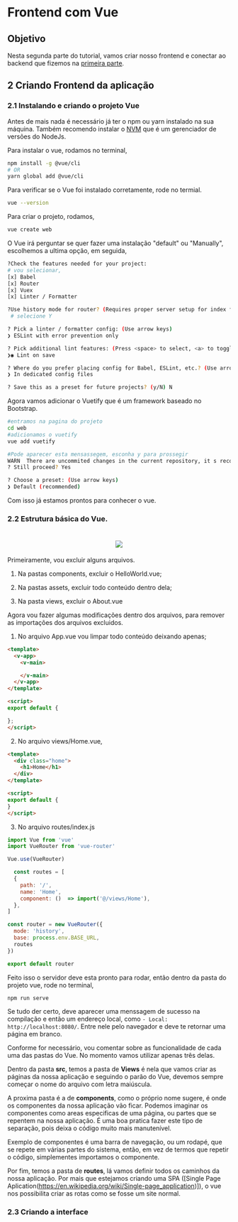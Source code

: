 # Frontend com Vue

## Objetivo 

Nesta segunda parte do tutorial, vamos criar nosso frontend e conectar ao backend que fizemos na [primeira parte](https://github.com/ArielKollross/ProgrammingArticles/blob/master/NodeVueTutorial/tutorial/BackendPart1.md).

## 2 Criando Frontend da aplicação

### 2.1 Instalando e criando o projeto Vue

Antes de mais nada é necessário já ter o npm ou yarn instalado na sua máquina. Também recomendo instalar o [NVM](https://github.com/nvm-sh/nvm) que é um gerenciador de versões do NodeJs. 

Para instalar o vue, rodamos no terminal,
```sh
npm install -g @vue/cli
# OR
yarn global add @vue/cli
```
Para verificar se o Vue foi instalado corretamente, rode no termial.
```sh
vue --version
```
Para criar o projeto, rodamos,
```sh
vue create web
```
O Vue irá perguntar se quer fazer uma instalação "default" ou "Manually", escolhemos a ultima opção, em seguida,
```sh
?Check the features needed for your project:
# vou selecionar,
[x] Babel
[x] Router
[x] Vuex
[x] Linter / Formatter

?Use history mode for router? (Requires proper server setup for index fallback in production) (Y/n)
 # selecione Y

? Pick a linter / formatter config: (Use arrow keys)
❯ ESLint with error prevention only

? Pick additional lint features: (Press <space> to select, <a> to toggle all, <i> to invert selection)
❯◉ Lint on save

? Where do you prefer placing config for Babel, ESLint, etc.? (Use arrow keys)
❯ In dedicated config files

? Save this as a preset for future projects? (y/N) N
```
Agora vamos adicionar o Vuetify que é um framework baseado no Bootstrap.
```sh
#entramos na pagina do projeto
cd web
#adicionamos o vuetify
vue add vuetify

#Pode aparecer esta mensassegem, esconha y para prossegir
WARN  There are uncommited changes in the current repository, it s recommended to commit or stash them first.
? Still proceed? Yes

? Choose a preset: (Use arrow keys)
❯ Default (recommended)
```
Com isso já estamos prontos para conhecer o vue.

### 2.2 Estrutura básica do Vue.

<h1 align="center">
<img src="https://github.com/ArielKollross/ProgrammingArticles/blob/master/NodeVueTutorial/tutorial/assets/vue.png width="250px" />
</h1>

Primeiramente, vou excluir alguns arquivos.

1. Na pastas components, excluir o HelloWorld.vue;

2. Na pastas assets, excluir todo conteúdo dentro dela;

3. Na pasta views, excluir o About.vue

Agora vou fazer algumas modificações dentro dos arquivos, para remover as importações dos arquivos excluidos.


1. No arquivo App.vue vou limpar todo conteúdo deixando apenas;
```html
<template>
  <v-app>
    <v-main>

    </v-main>
  </v-app>
</template>

<script>
export default {

};
</script>

```

2. No arquivo views/Home.vue,
```html
<template>
  <div class="home">
    <h1>Home</h1>
  </div>
</template>

<script>
export default {
}
</script>
```

3. No arquivo routes/index.js 
```js
import Vue from 'vue'
import VueRouter from 'vue-router'

Vue.use(VueRouter)

  const routes = [
  {
    path: '/',
    name: 'Home',
    component: ()  => import('@/views/Home'),
  },
]

const router = new VueRouter({
  mode: 'history',
  base: process.env.BASE_URL,
  routes
})

export default router
```

Feito isso o servidor deve esta pronto para rodar, então dentro da pasta do projeto vue, rode no terminal,
```sh
npm run serve
```
Se tudo der certo, deve aparecer uma menssagem de sucesso na compilação e então um endereço local, como ` - Local: http://localhost:8080/ `. Entre nele pelo navegador e deve te retornar uma página em branco.

Conforme for necessário, vou comentar sobre as funcionalidade de cada uma das pastas do Vue. No momento vamos utilizar apenas três delas.

Dentro da pasta **src**, temos a pasta de **Views** é nela que vamos criar as páginas da nossa aplicação e seguindo o parão do Vue, devemos sempre começar o nome do arquivo com letra maiúscula.

A proxima pasta é a de **components**, como o próprio nome sugere, é onde os componentes da nossa aplicação vão ficar. Podemos imaginar os componentes como areas especificas de uma página, ou partes que se repentem na nossa aplicação. É uma boa pratica fazer este tipo de separação, pois deixa o código muito mais manutenível.

Exemplo de componentes é uma barra de navegação, ou um rodapé, que se repete em várias partes do sistema, então, em vez de termos que repetir o código, simplementes importamos o componente.

Por fim, temos a pasta de **routes**, lá vamos definir todos os caminhos da nossa aplicação. Por mais que estejamos criando uma SPA ([Single Page Aplication(https://en.wikipedia.org/wiki/Single-page_application)]), o vue nos possibilita criar as rotas como se fosse um site normal.

### 2.3 Criando a interface
